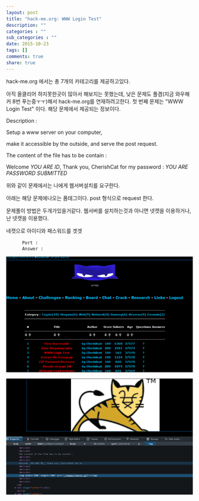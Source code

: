 ```yaml
---
layout: post
title: "hack-me.org: WWW Login Test"
description: ""
categories : ""
sub_categories : ""
date: 2015-10-23
tags: []
comments: true
share: true
---
```


hack-me.org 에서는 총 7개의 카테고리를 제공하고있다.

아직 올클리어 하지못한곳이 많아서 해보지는 못했는데, 낮은 문제도 풀겸(지금 와우해커 8번 푸는중ㅜㅜ)해서 hack-me.org를
연재하려고한다. 첫 번째 문제는 "WWW Login Test" 이다. 해당 문제에서 제공되는 정보이다.

Description :

  

Setup a www server on your computer,

make it accessible by the outside, and serve the post request.

  

The content of the file has to be contain :

Welcome _YOU ARE ID_, Thank you, CherishCat for my password : _YOU ARE
PASSWORD SUBMITTED_

  

위와 같이 문제에서는 나에게 웹서버설치를 요구한다.

아래는 해당 문제에나오는 폼태그이다. post 형식으로 request 한다.

문제풀이 방법은 두개가있을거같다. 웹서버를 설치하는것과 아니면 넷캣을 이용하거나, 난 넷캣을 이용했다.

네캣으로 아이디와 패스워드를 겟겟

  

          Port : 
          Answer : 

![](/assets/images/posts/314/2466184A562987E43ABDF8.PNG)

  

  

  

![](/assets/images/posts/314/2765BA4256298974223636.PNG)

  

  

  

